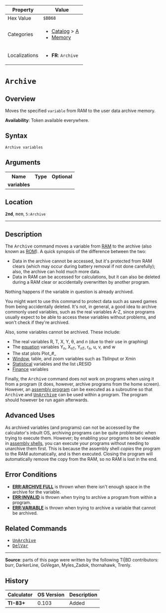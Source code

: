 | Property      | Value |
|---------------|-------|
| Hex Value     | `$BB68`|
| Categories    | <ul><li>[Catalog](<../categories/Catalog.md>) > [A](<../categories/Catalog.md#A>)</li><li>[Memory](<../categories/Memory.md>)</li></ul> |
| Localizations | <ul><li><b>FR</b>: `Archive `</li></ul> |

# `Archive `

## Overview
Moves the specified `variable` from RAM to the user data archive memory.


<b>Availability</b>: Token available everywhere.

## Syntax
`Archive variables`

## Arguments
<table>
<tr><th>Name</th><th>Type</th><th>Optional</th></tr>

<tr><td><b>variables</b></td><td></td><td></td></tr>

</table>

## Location
<tt><kbd><b>2nd</b></kbd></tt>, <kbd>mem</kbd>, `5:Archive`
<hr>

## Description

The <tt>Archive</tt> command moves a variable from [RAM](glossary#ram) to the archive (also known as [ROM](glossary#tom)). A quick synopsis of the difference between the two:

*   Data in the archive cannot be accessed, but it's protected from RAM clears (which may occur during battery removal if not done carefully); also, the archive can hold much more data.
*   Data in RAM can be accessed for calculations, but it can also be deleted during a RAM clear or accidentally overwritten by another program.

Nothing happens if the variable in question is already archived.

You might want to use this command to protect data such as saved games from being accidentally deleted. It's not, in general, a good idea to archive commonly used variables, such as the real variables A-Z, since programs usually expect to be able to access these variables without problems, and won't check if they're archived.

Also, some variables cannot be archived. These include:

*   The real variables R, T, X, Y, θ, and _n_ (due to their use in graphing)
*   The [equation](system-variables#equation) variables Y<sub>n</sub>, X<sub>nT</sub>, Y<sub>nT</sub>, r<sub>n</sub>, u, v, and w
*   The stat plots Plot_#_
*   [Window](system-variables#window), table, and zoom variables such as TblInput or Xmin
*   [Statistical](system-variables#statistical) variables and the list ʟRESID
*   [Finance](system-variables#finance) variables

Finally, the <tt>Archive</tt> command does not work on programs when using it from a program (it does, however, archive programs from the home screen). However, an [assembly program](hexcodes#toc0) can be executed as a subroutine so that <tt>Archive</tt> and <tt><a href="UnArchive.md">UnArchive</a></tt> can be used within a program. The program should however be run again afterwards.

## Advanced Uses

As archived variables (and programs) can not be accessed by the calculator's inbuilt OS, archiving programs can be quite problematic when trying to execute them. However; by enabling your programs to be viewable in [assembly shells](asmshells), you can execute your programs without needing to unarchive them first. This is because the assembly shell _copies_ the program to the RAM automatically, and is then executed. Closing the program will automatically remove the copy from the RAM, so no RAM is lost in the end.

## Error Conditions

*   **[ERR:ARCHIVE FULL](errors#archivefull)** is thrown when there isn't enough space in the archive for the variable.
*   **[ERR:INVALID](errors#invalid)** is thrown when trying to archive a program from within a program.
*   **[ERR:VARIABLE](errors#variable)** is thrown when trying to archive a variable that cannot be archived.

## Related Commands

*   <tt><a href="UnArchive.md">UnArchive</a></tt>
*   <tt><a href="DelVar.md">DelVar</a></tt>

* * *

**Source**: parts of this page were written by the following TI|BD contributors: burr, DarkerLine, GoVegan, Myles_Zadok, thornahawk, Trenly.

## History
| Calculator | OS Version | Description |
|------------|------------|-------------|
| <b>TI-83+</b> | 0.103 | Added |


